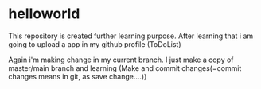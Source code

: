 # helloworld
This repository is created further learning purpose. After learning that i am going to upload a app in my github profile (ToDoList)

Again i'm making change in my current branch. I just make a copy of master/main branch and learning (Make and commit changes(=commit changes means in git, as save change....))
